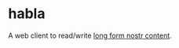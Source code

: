 # habla

A web client to read/write [long form nostr content](https://github.com/nostr-protocol/nips/blob/master/23.md).
